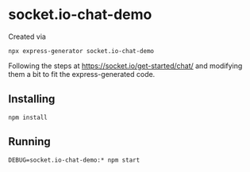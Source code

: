 # socket.io-chat-demo

Created via
```
npx express-generator socket.io-chat-demo
```

Following the steps at https://socket.io/get-started/chat/ and modifying them a bit to fit the express-generated code.

## Installing

```
npm install
```

## Running

```
DEBUG=socket.io-chat-demo:* npm start
```
